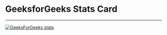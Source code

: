 # GeeksforGeeks Stats Card

---

[![GeeksForGeeks stats](https://gfgstatscard.vercel.app/itsmanhy69>)](https://www.geeksforgeeks.org/user/itsmanhy69/)


<!-- GFG_STATS_START -->
<!-- GFG_STATS_END -->
